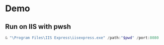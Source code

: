 # Demo

## Run on IIS with pwsh

``` ps1
& "\Program Files\IIS Express\iisexpress.exe" /path:"$pwd" /port:8080
```
